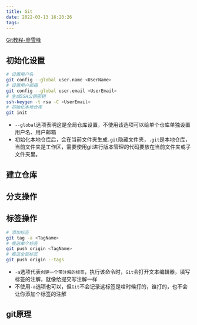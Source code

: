 ```yaml
---
title: Git
date: 2022-03-13 16:20:26
tags:
---
```


[Git教程-廖雪峰](https://www.liaoxuefeng.com/wiki/896043488029600)

## 初始化设置

```bash
# 设置用户名
git config --global user.name <UserName>
# 设置用户邮箱
git config --global user.email <UserEmail>
# 生成SSH公钥密钥
ssh-keygen -t rsa -C <UserEmail>
# 初始化本地仓库
git init
```

- ``--global``选项表明这是全局仓库设置，不使用该选项可以给单个仓库单独设置用户名、用户邮箱
- 初始化本地仓库后，会在当前文件夹生成``.git``隐藏文件夹，``.git``是本地仓库，当前文件夹是工作区，需要使用git进行版本管理的代码要放在当前文件夹或子文件夹里。

## 建立仓库

## 分支操作

## 标签操作

```bash
# 添加标签
git tag -a <TagName>
# 推送单个标签
git push origin <TagName>
# 推送全部标签
git push origin --tags
```

- ``-a``选项代表``创建一个带注解的标签``，执行该命令时，``Git``会打开文本编辑器，填写标签的注解，就像给提交写注解一样
- 不使用``-a``选项也可以，但``Git``不会记录这标签是啥时候打的，谁打的，也不会让你添加个标签的注解

## git原理
